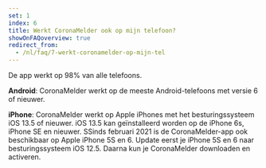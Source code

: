 ```yaml
---
set: 1
index: 6
title: Werkt CoronaMelder ook op mijn telefoon?
showOnFAQoverview: true
redirect_from: 
  - /nl/faq/7-werkt-coronamelder-op-mijn-tel
---
```

De app werkt op 98% van alle telefoons.
 
**Android**: CoronaMelder werkt op de meeste Android-telefoons met versie 6 of nieuwer.
 
**iPhone**: CoronaMelder werkt op Apple iPhones met het besturingssysteem iOS 13.5 of nieuwer. iOS 13.5 kan geïnstalleerd worden op de iPhone 6s, iPhone SE en nieuwer. SSinds februari 2021 is de CoronaMelder-app ook beschikbaar op Apple iPhone 5S en 6. Update eerst je iPhone 5S en 6 naar besturingssysteem iOS 12.5. Daarna kun je CoronaMelder downloaden en activeren.
